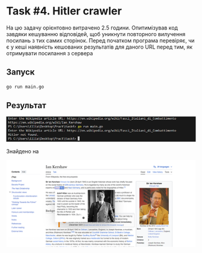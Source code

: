 # Task #4. Hitler crawler

На цю задачу орієнтовно витрачено 2.5 години. Опитимізував код завдяки кешуванню  відповідей, щоб уникнути повторного вилучення посилань з тих самих сторінок. Перед початком програма перевіряє, чи є у кеші наявність кешованих результатів для даного URL перед тим, як отримувати посилання з сервера

## Запуск

```bash
go run main.go
```



## Результат

![alt text](image.png)

Знайдено на 

![alt text](image-1.png)